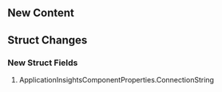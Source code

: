 ## New Content

## Struct Changes

### New Struct Fields

1. ApplicationInsightsComponentProperties.ConnectionString
